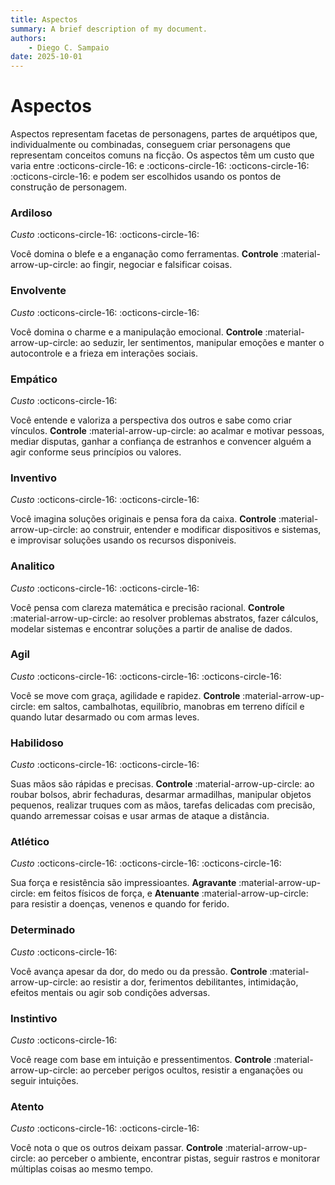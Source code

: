 ```yaml
---
title: Aspectos
summary: A brief description of my document.
authors:
    - Diego C. Sampaio
date: 2025-10-01
---
```


# Aspectos

Aspectos representam facetas de personagens, partes de arquétipos que, individualmente ou combinadas, conseguem criar personagens que representam conceitos comuns na ficção. Os aspectos têm um custo que varia entre :octicons-circle-16: e :octicons-circle-16: :octicons-circle-16: :octicons-circle-16: e podem ser escolhidos usando os pontos de construção de personagem.

### Ardiloso
*Custo* :octicons-circle-16: :octicons-circle-16:  

Você domina o blefe e a enganação como ferramentas. **Controle** :material-arrow-up-circle: ao fingir, negociar e falsificar coisas.

### Envolvente
*Custo* :octicons-circle-16: :octicons-circle-16:    

Você domina o charme e a manipulação emocional. **Controle** :material-arrow-up-circle: ao seduzir, ler sentimentos, manipular emoções e manter o autocontrole e a frieza em interações sociais.

### Empático 
*Custo* :octicons-circle-16:

Você entende e valoriza a perspectiva dos outros e sabe como criar vínculos. **Controle** :material-arrow-up-circle: ao acalmar e motivar pessoas, mediar disputas, ganhar a confiança de estranhos e convencer alguém a agir conforme seus princípios ou valores.

### Inventivo
*Custo* :octicons-circle-16: :octicons-circle-16:

Você imagina soluções originais e pensa fora da caixa. **Controle** :material-arrow-up-circle: ao construir, entender e modificar dispositivos e sistemas, e improvisar soluções usando os recursos disponiveis.

### Analitico
*Custo* :octicons-circle-16: :octicons-circle-16:

Você pensa com clareza matemática e precisão racional. **Controle** :material-arrow-up-circle: ao resolver problemas abstratos, fazer cálculos, modelar sistemas e encontrar soluções a partir de analise de dados.

### Agil 
*Custo* :octicons-circle-16: :octicons-circle-16: :octicons-circle-16:

Você se move com graça, agilidade e rapidez. **Controle** :material-arrow-up-circle: em saltos, cambalhotas, equilíbrio, manobras em terreno difícil e quando lutar desarmado ou com armas leves. 

### Habilidoso
*Custo* :octicons-circle-16: :octicons-circle-16:

Suas mãos são rápidas e precisas. **Controle** :material-arrow-up-circle: ao roubar bolsos, abrir fechaduras, desarmar armadilhas, manipular objetos pequenos, realizar truques com as mãos, tarefas delicadas com precisão, quando arremessar coisas e usar armas de ataque a distância.

### Atlético
*Custo* :octicons-circle-16: :octicons-circle-16: :octicons-circle-16:

Sua força e resistência são impressioantes. **Agravante** :material-arrow-up-circle: em feitos físicos de força, e **Atenuante** :material-arrow-up-circle: para resistir a doenças, venenos e quando for ferido.

### Determinado
*Custo* :octicons-circle-16:

Você avança apesar da dor, do medo ou da pressão. **Controle** :material-arrow-up-circle: ao resistir a dor, ferimentos debilitantes, intimidação, efeitos mentais ou agir sob condições adversas.

### Instintivo
*Custo* :octicons-circle-16:

Você reage com base em intuição e pressentimentos. **Controle** :material-arrow-up-circle: ao perceber perigos ocultos, resistir a enganações ou seguir intuições.

### Atento
*Custo* :octicons-circle-16: :octicons-circle-16:

Você nota o que os outros deixam passar. **Controle** :material-arrow-up-circle: ao perceber o ambiente, encontrar pistas, seguir rastros e monitorar múltiplas coisas ao mesmo tempo.